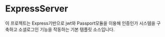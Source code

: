 # ExpressServer
이 프로젝트는 Express기반으로  jwt와 Passport모듈을 이용해 인증인가 시스템을 구축하고  소셜로그인 기능을 작동하는 기본 템플릿 소스입니다.
